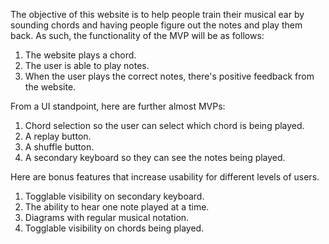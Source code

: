 The objective of this website is to help people train their musical ear by sounding chords and having people figure out the notes and play them back. As such, the functionality of the MVP will be as follows:

1. The website plays a chord.
2. The user is able to play notes.
3. When the user plays the correct notes, there's positive feedback from the website.

From a UI standpoint, here are further almost MVPs:

1. Chord selection so the user can select which chord is being played.
2. A replay button.
3. A shuffle button.
4. A secondary keyboard so they can see the notes being played.

Here are bonus features that increase usability for different levels of users.

1. Togglable visibility on secondary keyboard.
2. The ability to hear one note played at a time.
3. Diagrams with regular musical notation.
4. Togglable visibility on chords being played.
